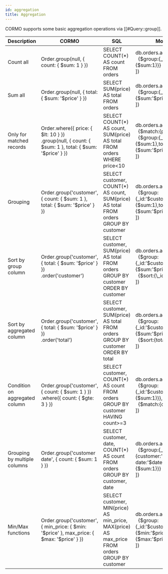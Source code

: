 ```yaml
---
id: aggregation
title: Aggregation
---
```


CORMO supports some basic aggregation operations via [[#Query::group]].

<table class='table table-bordered'><thead><tr>
  <th>Description</th><th>CORMO</th><th>SQL</th><th>MongoDB</th>
</tr></thead><tbody>

<tr>
<td>Count all</td>
<td>Order.group(null, { count: { $sum: 1 } })</td>
<td>SELECT COUNT(*) AS count<br>FROM orders</td>
<td>db.orders.aggregate([<br>&nbsp;&nbsp;{$group:{_id:null,count:{$sum:1}}}<br>])</td>
</tr>

<tr>
<td>Sum all</td>
<td>Order.group(null, { total: { $sum: '$price' } })</td>
<td>SELECT SUM(price) AS total<br>FROM orders</td>
<td>db.orders.aggregate([<br>&nbsp;&nbsp;{$group:{_id:null,total:{$sum:'$price'}}}<br>])</td>
</tr>

<tr>
<td>Only for matched records</td>
<td>Order.where({ price: { $lt: 10 } })<br>.group(null, { count: { $sum: 1 }, total: { $sum: '$price' } })</td>
<td>SELECT COUNT(*) AS count, SUM(price) AS total<br>FROM orders<br>WHERE price&lt;10</td>
<td>db.orders.aggregate([<br>&nbsp;&nbsp;{$match:{price:{$lt:10}}},<br>&nbsp;&nbsp;{$group:{_id:null,count:{$sum:1},total:{$sum:'$price'}}}<br>])</td>
</tr>

<tr>
<td>Grouping</td>
<td>Order.group('customer', { count: { $sum: 1 }, total: { $sum: '$price' } })</td>
<td>SELECT customer, COUNT(*) AS count, SUM(price) AS total<br>FROM orders<br>GROUP BY customer</td>
<td>db.orders.aggregate([<br>&nbsp;&nbsp;{$group:{_id:'$customer',count:{$sum:1},total:{$sum:'$price'}}}<br>])</td>
</tr>

<tr>
<td>Sort by group column</td>
<td>Order.group('customer', { total: { $sum: '$price' } })<br>.order('customer')</td>
<td>SELECT customer, SUM(price) AS total<br>FROM orders<br>GROUP BY customer<br>ORDER BY customer</td>
<td>db.orders.aggregate([<br>&nbsp;&nbsp;{$group:{_id:'$customer',total:{$sum:'$price'}}},<br>&nbsp;&nbsp;{$sort:{\_id:1}}<br>])</td>
</tr>

<tr>
<td>Sort by aggregated column</td>
<td>Order.group('customer', { total: { $sum: '$price' } })<br>.order('total')</td>
<td>SELECT customer, SUM(price) AS total<br>FROM orders<br>GROUP BY customer<br>ORDER BY total</td>
<td>db.orders.aggregate([<br>&nbsp;&nbsp;{$group:{_id:'$customer',total:{$sum:'$price'}}},<br>&nbsp;&nbsp;{$sort:{total:1}}<br>])</td>
</tr>

<tr>
<td>Condition on aggregated column</td>
<td>Order.group('customer', { count: { $sum: 1 } })<br>.where({ count: { $gte: 3 } })</td>
<td>SELECT customer, COUNT(*) AS count<br>FROM orders<br>GROUP BY customer<br>HAVING count&gt;=3</td>
<td>db.orders.aggregate([<br>&nbsp;&nbsp;{$group:{_id:'$customer',count:{$sum:1}}},<br>&nbsp;&nbsp;{$match:{count:{$gte:3}}}<br>])</td>
</tr>

<tr>
<td>Grouping by multiple columns</td>
<td>Order.group('customer date', { count: { $sum: 1 } })</td>
<td>SELECT customer, date, COUNT(*) AS count<br>FROM orders<br>GROUP BY customer, date</td>
<td>db.orders.aggregate([<br>&nbsp;&nbsp;{$group:{_id:{customer:'$customer', date:'$date'},count:{$sum:1}}}<br>])</td>
</tr>

<tr>
<td>Min/Max functions</td>
<td>Order.group('customer', { min_price: { $min: '$price' }, max_price: { $max: '$price' } })</td>
<td>SELECT customer, MIN(price) AS min_price, MAX(price) AS max_price<br>FROM orders<br>GROUP BY customer</td>
<td>db.orders.aggregate([<br>&nbsp;&nbsp;{$group:{_id:'$customer',min_price:{$min:'$price'},max_price:{$max:'$price'}}}<br>])</td>
</tr>

</tbody></table>
